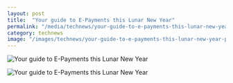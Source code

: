 ```yaml
---
layout: post
title:  "Your guide to E-Payments this Lunar New Year"
permalink: "/media/technews/your-guide-to-e-payments-this-lunar-new-year"
category: technews
image: "/images/technews/your-guide-to-e-payments-this-lunar-new-year-part-1.png"
---
```


![Your guide to E-Payments this Lunar New Year]({{site.baseurl}}/images/technews/your-guide-to-e-payments-this-lunar-new-year-part-1.png)

![Your guide to E-Payments this Lunar New Year]({{site.baseurl}}/images/technews/your-guide-to-e-payments-this-lunar-new-year-part-2.png)
